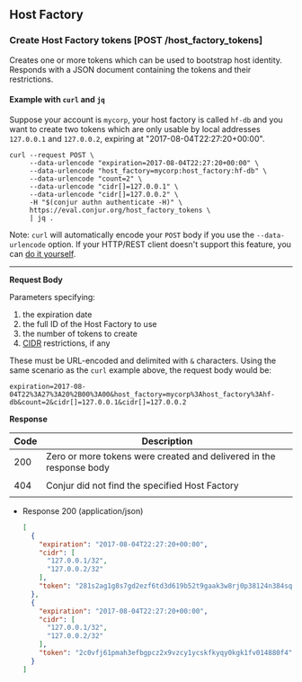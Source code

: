 ## Host Factory

### Create Host Factory tokens [POST /host_factory_tokens]

Creates one or more tokens which can be used to bootstrap host
identity. Responds with a JSON document containing the tokens and
their restrictions.

#### Example with `curl` and `jq`

Suppose your account is `mycorp`, your host factory is called `hf-db`
and you want to create two tokens which are only usable by local
addresses `127.0.0.1` and `127.0.0.2`, expiring at
"2017-08-04T22:27:20+00:00".

```
curl --request POST \
     --data-urlencode "expiration=2017-08-04T22:27:20+00:00" \
     --data-urlencode "host_factory=mycorp:host_factory:hf-db" \
     --data-urlencode "count=2" \
     --data-urlencode "cidr[]=127.0.0.1" \
     --data-urlencode "cidr[]=127.0.0.2" \
     -H "$(conjur authn authenticate -H)" \
     https://eval.conjur.org/host_factory_tokens \
     | jq .
```

Note: `curl` will automatically encode your `POST` body if you
use the `--data-urlencode` option. If your HTTP/REST client doesn't
support this feature, you can [do it yourself][mdn-urlencode].

[mdn-urlencode]: https://developer.mozilla.org/en-US/docs/Glossary/percent-encoding

---

**Request Body**

Parameters specifying:
1. the expiration date
2. the full ID of the Host Factory to use
3. the number of tokens to create
4. [CIDR][cidr] restrictions, if any

[cidr]: https://en.wikipedia.org/wiki/Classless_Inter-Domain_Routing

These must be URL-encoded and delimited with `&` characters. Using the same scenario as the `curl` example above, the request body would be:

`expiration=2017-08-04T22%3A27%3A20%2B00%3A00&host_factory=mycorp%3Ahost_factory%3Ahf-db&count=2&cidr[]=127.0.0.1&cidr[]=127.0.0.2`

**Response**

| Code | Description                                                         |
|------|---------------------------------------------------------------------|
| 200  | Zero or more tokens were created and delivered in the response body |
|<!-- include(partials/http_403.md) -->|
| 404  | Conjur did not find the specified Host Factory                      |
|<!-- include(partials/http_422.md) -->|

+ Response 200 (application/json)

    ```json
    [
      {
        "expiration": "2017-08-04T22:27:20+00:00",
        "cidr": [
          "127.0.0.1/32",
          "127.0.0.2/32"
        ],
        "token": "281s2ag1g8s7gd2ezf6td3d619b52t9gaak3w8rj0p38124n384sq7x"
      },
      {
        "expiration": "2017-08-04T22:27:20+00:00",
        "cidr": [
          "127.0.0.1/32",
          "127.0.0.2/32"
        ],
        "token": "2c0vfj61pmah3efbgpcz2x9vzcy1ycskfkyqy0kgk1fv014880f4"
      }
    ]
    ```
